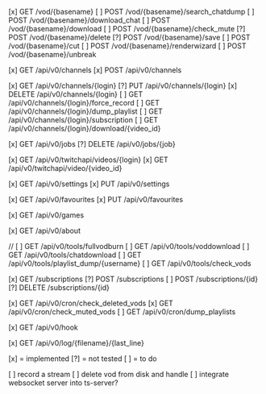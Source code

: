 [x] GET /vod/{basename}
[ ] POST /vod/{basename}/search_chatdump
[ ] POST /vod/{basename}/download_chat
[ ] POST /vod/{basename}/download
[ ] POST /vod/{basename}/check_mute
[?] POST /vod/{basename}/delete
[?] POST /vod/{basename}/save
[ ] POST /vod/{basename}/cut
[ ] POST /vod/{basename}/renderwizard
[ ] POST /vod/{basename}/unbreak

[x] GET /api/v0/channels
[x] POST /api/v0/channels

[x] GET /api/v0/channels/{login}
[?] PUT /api/v0/channels/{login}
[x] DELETE /api/v0/channels/{login}
[ ] GET /api/v0/channels/{login}/force_record
[ ] GET /api/v0/channels/{login}/dump_playlist
[ ] GET /api/v0/channels/{login}/subscription
[ ] GET /api/v0/channels/{login}/download/{video_id}

[x] GET /api/v0/jobs
[?] DELETE /api/v0/jobs/{job}

[x] GET /api/v0/twitchapi/videos/{login}
[x] GET /api/v0/twitchapi/video/{video_id}

[x] GET /api/v0/settings
[x] PUT /api/v0/settings

[x] GET /api/v0/favourites
[x] PUT /api/v0/favourites

[x] GET /api/v0/games

[x] GET /api/v0/about

// [ ] GET /api/v0/tools/fullvodburn
[ ] GET /api/v0/tools/voddownload
[ ] GET /api/v0/tools/chatdownload
[ ] GET /api/v0/tools/playlist_dump/{username}
[ ] GET /api/v0/tools/check_vods

[x] GET /subscriptions
[?] POST /subscriptions
[ ] POST /subscriptions/{id}
[?] DELETE /subscriptions/{id}

[x] GET /api/v0/cron/check_deleted_vods
[x] GET /api/v0/cron/check_muted_vods
[ ] GET /api/v0/cron/dump_playlists

[x] GET /api/v0/hook

[x] GET /api/v0/log/{filename}/{last_line}


[x] = implemented
[?] = not tested
[ ] = to do


[ ] record a stream
[ ] delete vod from disk and handle
[ ] integrate websocket server into ts-server?